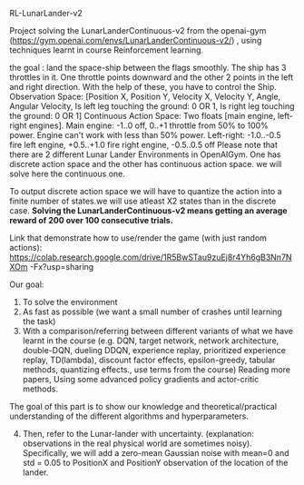 RL-LunarLander-v2


Project solving the LunarLanderContinuous-v2 from the openai-gym (https://gym.openai.com/envs/LunarLanderContinuous-v2/) , using techniques learnt in course Reinforcement learning.

the goal :
land the space-ship between the flags smoothly.
The ship has 3 throttles in it. One throttle points downward and the other 2 points in the
left and right direction. With the help of these, you have to control the Ship.
Observation Space: [Position X, Position Y, Velocity X, Velocity Y, Angle, Angular
Velocity, Is left leg touching the ground: 0 OR 1, Is right leg touching the ground: 0 OR 1]
Continuous Action Space: Two floats [main engine, left-right engines].
Main engine: -1..0 off, 0..+1 throttle from 50% to 100% power. Engine can't work with
less than 50% power.
Left-right: -1.0..-0.5 fire left engine, +0.5..+1.0 fire right engine, -0.5..0.5 off
Please note that there are 2 different Lunar Lander Environments in OpenAIGym. One
has discrete action space and the other has continuous action space.
we will solve here the continuous one.

To output discrete action space we will have to quantize the action into a finite number
of states.we will use atleast X2 states than in the discrete case.
 ****Solving the LunarLanderContinuous-v2 means getting an average reward of 200 over
100 consecutive trials.****

Link that demonstrate how to use/render the game (with just random actions):
https://colab.research.google.com/drive/1R5BwSTau9zuEj8r4Yh6gB3Nn7NXOm
-Fx?usp=sharing


Our goal:
1) To solve the environment
2) As fast as possible (we want a small number of crashes until learning the task) 
3) With a comparison/referring between different variants of what we have learnt in the
course (e.g. DQN, target network, network architecture, double-DQN, dueling DDQN,
experience replay, prioritized experience replay, TD(lambda), discount factor effects,
epsilon-greedy, tabular methods, quantizing effects., use terms from the course)
Reading more papers, Using some advanced policy gradients and actor-critic methods.

The goal of this part is to show our knowledge and theoretical/practical understanding of
the different algorithms and hyperparameters.

4) Then, refer to the Lunar-lander with uncertainty. (explanation: observations in the real
physical world are sometimes noisy). Specifically, we will add a zero-mean
Gaussian noise with mean=0 and std = 0.05 to PositionX and PositionY observation of
the location of the lander.
